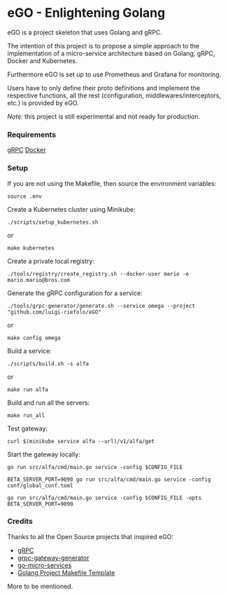 # eGO - Enlightening Golang

eGO is a project skeleton that uses Golang and gRPC.

The intention of this project is to propose a simple approach to the
implementation of a micro-service architecture based on Golang, gRPC, Docker
and Kubernetes.

Furthermore eGO is set up to use Prometheus and Grafana for monitoring.

Users have to only define their proto definitions and implement the respective
functions, all the rest (configuration, middlewares/interceptors, etc.) is
provided by eGO.

_Note:_ this project is still experimental and not ready for production.

### Requirements

[gRPC][1]
[Docker][8]

### Setup

If you are not using the Makefile, then source the environment variables:
```
source .env
```

Create a Kubernetes cluster using Minikube:

```
./scripts/setup_kubernetes.sh
```
or
```
make kubernetes
```

Create a private local registry:
```
./tools/registry/create_registry.sh --docker-user mario -e mario.mario@bros.com
```

Generate the gRPC configuration for a service:

```
./tools/grpc-generator/generate.sh --service omega --project "github.com/luigi-riefolo/eGO"
```
or
```
make config omega
```

Build a service:

```
./scripts/build.sh -s alfa
```
or
```
make run alfa
```

Build and run all the servers:
```
make run_all
```

Test gateway:
```
curl $(minikube service alfa --url)/v1/alfa/get
```

Start the gateway locally:

```
go run src/alfa/cmd/main.go service -config $CONFIG_FILE

BETA_SERVER_PORT=9090 go run src/alfa/cmd/main.go service -config conf/global_conf.toml

go run src/alfa/cmd/main.go service -config $CONFIG_FILE -opts BETA_SERVER_PORT=9090
```

### Credits

Thanks to all the Open Source projects that inspired eGO:

* [gRPC][1]
* [grpc-gateway-generator][3]
* [go-micro-services][4]
* [Golang Project Makefile Template][5]

More to be mentioned.

[1]: http://www.grpc.io/
[2]: http://www.github.com/luigi.riefolo/alfa/contributors
[3]: https://github.com/devsu/grpc-gateway-generator
[4]: https://github.com/harlow/go-micro-services
[5]: https://gist.github.com/turtlemonvh/38bd3d73e61769767c35931d8c70ccb4
[6]: http://marselester.com/prometheus-on-kubernetes.html
[7]: https://github.com/marselester/prometheus-on-kubernetes
[8]: https://www.docker.com
